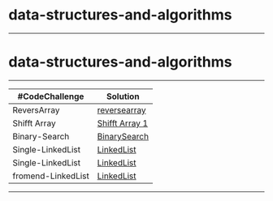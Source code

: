 # data-structures-and-algorithms
*****
# data-structures-and-algorithms
*****
|#CodeChallenge | Solution |
| --- | --- |
| ReversArray |[reversearray](/reverse-array)| 
|Shifft Array |[Shifft Array 1](array-insert-shift) |
| Binary-Search| [BinarySearch](./array-binary-search/readme.md)
|Single-LinkedList|[LinkedList](./LinkedList/readme.md)
|Single-LinkedList|[LinkedList](./LinkedList/readme.md)
|fromend-LinkedList|[LinkedList](./LinkedList/readme.md)
*******
